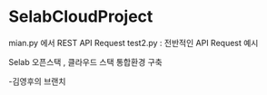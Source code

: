 # SelabCloudProject


mian.py 에서 REST API Request 
test2.py : 전반적인 API Request 예시

Selab 오픈스택 , 클라우드 스택 통합환경 구축

-김영후의 브랜치

